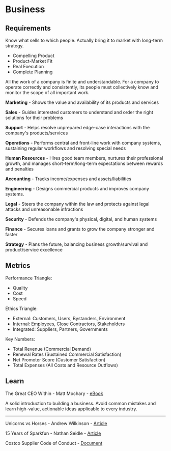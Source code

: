 # Business

## Requirements

Know what sells to which people. Actually bring it to market with long-term strategy.

* Compelling Product
* Product-Market Fit
* Real Execution
* Complete Planning

All the work of a company is finite and understandable. For a company to operate correctly and consistently, its people must collectively know and monitor the scope of all important work.

**Marketing** - Shows the value and availability of its products and services

**Sales** - Guides interested customers to understand and order the right solutions for their problems

**Support** - Helps resolve unprepared edge-case interactions with the company's products/services

**Operations** - Performs central and front-line work with company systems, sustaining regular workflows and resolving special needs

**Human Resources** - Hires good team members, nurtures their professional growth, and manages short-term/long-term expectations between rewards and penalties

**Accounting** - Tracks income/expenses and assets/liabilities

**Engineering** - Designs commercial products and improves company systems.

**Legal** - Steers the company within the law and protects against legal attacks and unreasonable infractions

**Security** - Defends the company's physical, digital, and human systems

**Finance** - Secures loans and grants to grow the company stronger and faster

**Strategy** - Plans the future, balancing business growth/survival and product/service excellence

## Metrics

Performance Triangle:

* Quality
* Cost
* Speed

Ethics Triangle:

* External: Customers, Users, Bystanders, Environment
* Internal: Employees, Close Contractors, Stakeholders
* Integrated: Suppliers, Partners, Governments

Key Numbers:

* Total Revenue (Commercial Demand)
* Renewal Rates (Sustained Commercial Satisfaction)
* Net Promoter Score (Customer Satisfaction)
* Total Expenses (All Costs and Resource Outflows)


## Learn

The Great CEO Within - Matt Mochary - [eBook](https://docs.google.com/document/d/1ZJZbv4J6FZ8Dnb0JuMhJxTnwl-dwqx5xl0s65DE3wO8)

A solid introduction to building a business. Avoid common mistakes and learn high-value, actionable ideas applicable to every industry.

---

Unicorns vs Horses - Andrew Wilkinson - [Article](https://medium.com/@awilkinson/unicorns-vs-horses-f81d8dd61f17)

15 Years of Sparkfun - Nathan Seidle - [Article](https://www.sparkfun.com/news/2571)

Costco Supplier Code of Conduct - [Document](https://www.costco.com/wcsstore/CostcoUSBCCatalogAssetStore/feature-pages/16w0604-sustainability-conduct.pdf)
